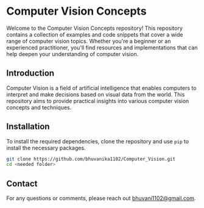 # Computer Vision Concepts

Welcome to the Computer Vision Concepts repository! This repository contains a collection of examples and code snippets that cover a wide range of computer vision topics. Whether you're a beginner or an experienced practitioner, you'll find resources and implementations that can help deepen your understanding of computer vision.



## Introduction

Computer Vision is a field of artificial intelligence that enables computers to interpret and make decisions based on visual data from the world. This repository aims to provide practical insights into various computer vision concepts and techniques.


## Installation

To install the required dependencies, clone the repository and use `pip` to install the necessary packages.

```bash
git clone https://github.com/bhuvanika1102/Computer_Vision.git
cd <needed folder>
```

## Contact
For any questions or comments, please reach out bhuvani1102@gmail.com.
